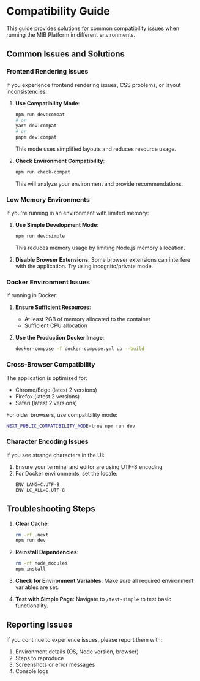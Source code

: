 # Compatibility Guide

This guide provides solutions for common compatibility issues when running the MIB Platform in different environments.

## Common Issues and Solutions

### Frontend Rendering Issues

If you experience frontend rendering issues, CSS problems, or layout inconsistencies:

1. **Use Compatibility Mode**:
   ```bash
   npm run dev:compat
   # or
   yarn dev:compat
   # or
   pnpm dev:compat
   ```

   This mode uses simplified layouts and reduces resource usage.

2. **Check Environment Compatibility**:
   ```bash
   npm run check-compat
   ```
   
   This will analyze your environment and provide recommendations.

### Low Memory Environments

If you're running in an environment with limited memory:

1. **Use Simple Development Mode**:
   ```bash
   npm run dev:simple
   ```

   This reduces memory usage by limiting Node.js memory allocation.

2. **Disable Browser Extensions**:
   Some browser extensions can interfere with the application. Try using incognito/private mode.

### Docker Environment Issues

If running in Docker:

1. **Ensure Sufficient Resources**:
   - At least 2GB of memory allocated to the container
   - Sufficient CPU allocation

2. **Use the Production Docker Image**:
   ```bash
   docker-compose -f docker-compose.yml up --build
   ```

### Cross-Browser Compatibility

The application is optimized for:
- Chrome/Edge (latest 2 versions)
- Firefox (latest 2 versions)
- Safari (latest 2 versions)

For older browsers, use compatibility mode:
```bash
NEXT_PUBLIC_COMPATIBILITY_MODE=true npm run dev
```

### Character Encoding Issues

If you see strange characters in the UI:
1. Ensure your terminal and editor are using UTF-8 encoding
2. For Docker environments, set the locale:
   ```
   ENV LANG=C.UTF-8
   ENV LC_ALL=C.UTF-8
   ```

## Troubleshooting Steps

1. **Clear Cache**:
   ```bash
   rm -rf .next
   npm run dev
   ```

2. **Reinstall Dependencies**:
   ```bash
   rm -rf node_modules
   npm install
   ```

3. **Check for Environment Variables**:
   Make sure all required environment variables are set.

4. **Test with Simple Page**:
   Navigate to `/test-simple` to test basic functionality.

## Reporting Issues

If you continue to experience issues, please report them with:
1. Environment details (OS, Node version, browser)
2. Steps to reproduce
3. Screenshots or error messages
4. Console logs